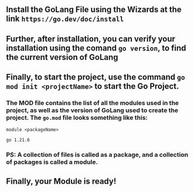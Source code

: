 ## Install the GoLang File using the Wizards at the link `https://go.dev/doc/install`

## Further, after installation, you can verify your installation using the comand `go version`, to find the current version of GoLang

## Finally, to start the project, use the command `go mod init <projectName>` to start the Go Project. 

### The MOD file contains the list of all the modules used in the project, as well as the version of GoLang used to create the project. The `go.mod` file looks something like this:
```
module <packageName>

go 1.21.6
```

### PS: A collection of files is called as a package, and a collection of packages is called a module.

## Finally, your Module is ready!